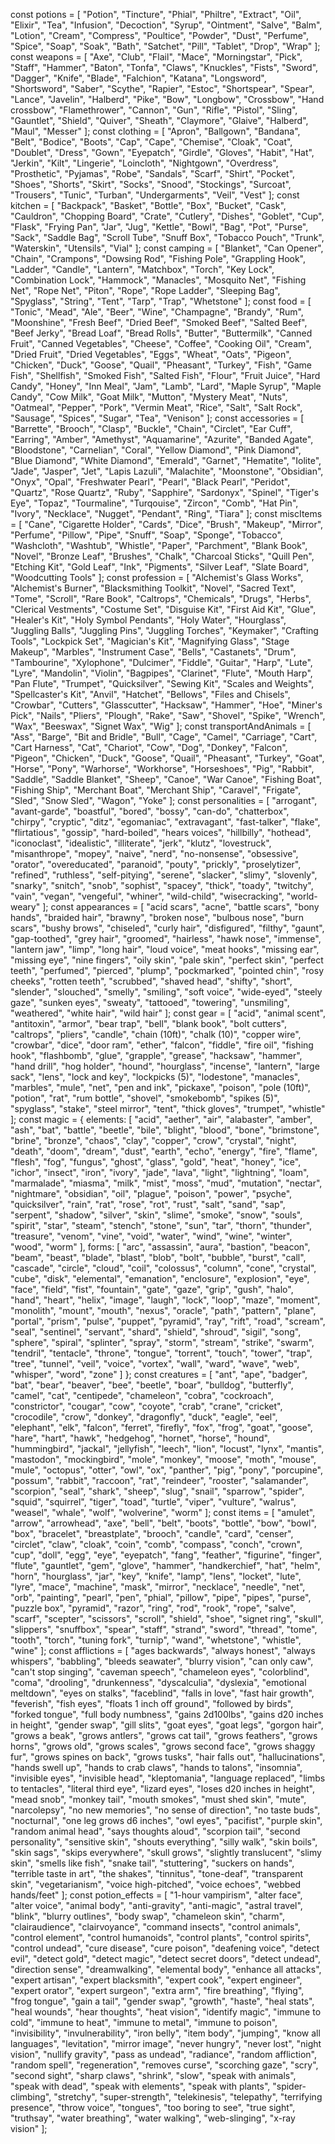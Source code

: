 const potions = [
  "Potion",
  "Tincture",
  "Phial",
  "Philtre",
  "Extract",
  "Oil",
  "Elixir",
  "Tea",
  "Infusion",
  "Decoction",
  "Syrup",
  "Ointment",
  "Salve",
  "Balm",
  "Lotion",
  "Cream",
  "Compress",
  "Poultice",
  "Powder",
  "Dust",
  "Perfume",
  "Spice",
  "Soap",
  "Soak",
  "Bath",
  "Satchet",
  "Pill",
  "Tablet",
  "Drop",
  "Wrap"
];
const weapons = [
  "Axe",
  "Club",
  "Flail",
  "Mace",
  "Morningstar",
  "Pick",
  "Staff",
  "Hammer",
  "Baton",
  "Tonfa",
  "Claws",
  "Knuckles",
  "Fists",
  "Sword",
  "Dagger",
  "Knife",
  "Blade",
  "Falchion",
  "Katana",
  "Longsword",
  "Shortsword",
  "Saber",
  "Scythe",
  "Rapier",
  "Estoc",
  "Shortspear",
  "Spear",
  "Lance",
  "Javelin",
  "Halberd",
  "Pike",
  "Bow",
  "Longbow",
  "Crossbow",
  "Hand crossbow",
  "Flamethrower",
  "Cannon",
  "Gun",
  "Rifle",
  "Pistol",
  "Sling",
  "Gauntlet",
  "Shield",
  "Quiver",
  "Sheath",
  "Claymore",
  "Glaive",
  "Halberd",
  "Maul",
  "Messer"
];
const clothing = [
  "Apron",
  "Ballgown",
  "Bandana",
  "Belt",
  "Bodice",
  "Boots",
  "Cap",
  "Cape",
  "Chemise",
  "Cloak",
  "Coat",
  "Doublet",
  "Dress",
  "Gown",
  "Eyepatch",
  "Girdle",
  "Gloves",
  "Habit",
  "Hat",
  "Jerkin",
  "Kilt",
  "Lingerie",
  "Loincloth",
  "Nightgown",
  "Overdress",
  "Prosthetic",
  "Pyjamas",
  "Robe",
  "Sandals",
  "Scarf",
  "Shirt",
  "Pocket",
  "Shoes",
  "Shorts",
  "Skirt",
  "Socks",
  "Snood",
  "Stockings",
  "Surcoat",
  "Trousers",
  "Tunic",
  "Turban",
  "Undergarments",
  "Veil",
  "Vest"
];
const kitchen = [
  "Backpack",
  "Basket",
  "Bottle",
  "Box",
  "Bucket",
  "Cask",
  "Cauldron",
  "Chopping Board",
  "Crate",
  "Cutlery",
  "Dishes",
  "Goblet",
  "Cup",
  "Flask",
  "Frying Pan",
  "Jar",
  "Jug",
  "Kettle",
  "Bowl",
  "Bag",
  "Pot",
  "Purse",
  "Sack",
  "Saddle Bag",
  "Scroll Tube",
  "Snuff Box",
  "Tobacco Pouch",
  "Trunk",
  "Waterskin",
  "Utensils",
  "Vial"
];
const camping = [
  "Blanket",
  "Can Opener",
  "Chain",
  "Crampons",
  "Dowsing Rod",
  "Fishing Pole",
  "Grappling Hook",
  "Ladder",
  "Candle",
  "Lantern",
  "Matchbox",
  "Torch",
  "Key Lock",
  "Combination Lock",
  "Hammock",
  "Manacles",
  "Mosquito Net",
  "Fishing Net",
  "Rope Net",
  "Piton",
  "Rope",
  "Rope Ladder",
  "Sleeping Bag",
  "Spyglass",
  "String",
  "Tent",
  "Tarp",
  "Trap",
  "Whetstone"
];
const food = [
  "Tonic",
  "Mead",
  "Ale",
  "Beer",
  "Wine",
  "Champagne",
  "Brandy",
  "Rum",
  "Moonshine",
  "Fresh Beef",
  "Dried Beef",
  "Smoked Beef",
  "Salted Beef",
  "Beef Jerky",
  "Bread Loaf",
  "Bread Rolls",
  "Butter",
  "Buttermilk",
  "Canned Fruit",
  "Canned Vegetables",
  "Cheese",
  "Coffee",
  "Cooking Oil",
  "Cream",
  "Dried Fruit",
  "Dried Vegetables",
  "Eggs",
  "Wheat",
  "Oats",
  "Pigeon",
  "Chicken",
  "Duck",
  "Goose",
  "Quail",
  "Pheasant",
  "Turkey",
  "Fish",
  "Game Fish",
  "Shellfish",
  "Smoked Fish",
  "Salted Fish",
  "Flour",
  "Fruit Juice",
  "Hard Candy",
  "Honey",
  "Inn Meal",
  "Jam",
  "Lamb",
  "Lard",
  "Maple Syrup",
  "Maple Candy",
  "Cow Milk",
  "Goat Milk",
  "Mutton",
  "Mystery Meat",
  "Nuts",
  "Oatmeal",
  "Pepper",
  "Pork",
  "Vermin Meat",
  "Rice",
  "Salt",
  "Salt Rock",
  "Sausage",
  "Spices",
  "Sugar",
  "Tea",
  "Venison"
];
const accessories = [
  "Barrette",
  "Brooch",
  "Clasp",
  "Buckle",
  "Chain",
  "Circlet",
  "Ear Cuff",
  "Earring",
  "Amber",
  "Amethyst",
  "Aquamarine",
  "Azurite",
  "Banded Agate",
  "Bloodstone",
  "Carnelian",
  "Coral",
  "Yellow Diamond",
  "Pink Diamond",
  "Blue Diamond",
  "White Diamond",
  "Emerald",
  "Garnet",
  "Hematite",
  "Iolite",
  "Jade",
  "Jasper",
  "Jet",
  "Lapis Lazuli",
  "Malachite",
  "Moonstone",
  "Obsidian",
  "Onyx",
  "Opal",
  "Freshwater Pearl",
  "Pearl",
  "Black Pearl",
  "Peridot",
  "Quartz",
  "Rose Quartz",
  "Ruby",
  "Sapphire",
  "Sardonyx",
  "Spinel",
  "Tiger's Eye",
  "Topaz",
  "Tourmaline",
  "Turqouise",
  "Zircon",
  "Comb",
  "Hat Pin",
  "Ivory",
  "Necklace",
  "Nugget",
  "Pendant",
  "Ring",
  "Tiara"
];
const miscItems = [
  "Cane",
  "Cigarette Holder",
  "Cards",
  "Dice",
  "Brush",
  "Makeup",
  "Mirror",
  "Perfume",
  "Pillow",
  "Pipe",
  "Snuff",
  "Soap",
  "Sponge",
  "Tobacco",
  "Washcloth",
  "Washtub",
  "Whistle",
  "Paper",
  "Parchment",
  "Blank Book",
  "Novel",
  "Bronze Leaf",
  "Brushes",
  "Chalk",
  "Charcoal Sticks",
  "Quill Pen",
  "Etching Kit",
  "Gold Leaf",
  "Ink",
  "Pigments",
  "Silver Leaf",
  "Slate Board",
  "Woodcutting Tools"
];
const profession = [
  "Alchemist's Glass Works",
  "Alchemist's Burner",
  "Blacksmithing Toolkit",
  "Novel",
  "Sacred Text",
  "Tome",
  "Scroll",
  "Rare Book",
  "Caltrops",
  "Chemicals",
  "Drugs",
  "Herbs",
  "Clerical Vestments",
  "Costume Set",
  "Disguise Kit",
  "First Aid Kit",
  "Glue",
  "Healer's Kit",
  "Holy Symbol Pendants",
  "Holy Water",
  "Hourglass",
  "Juggling Balls",
  "Juggling Pins",
  "Juggling Torches",
  "Keymaker",
  "Crafting Tools",
  "Lockpick Set",
  "Magician's Kit",
  "Magnifying Glass",
  "Stage Makeup",
  "Marbles",
  "Instrument Case",
  "Bells",
  "Castanets",
  "Drum",
  "Tambourine",
  "Xylophone",
  "Dulcimer",
  "Fiddle",
  "Guitar",
  "Harp",
  "Lute",
  "Lyre",
  "Mandolin",
  "Violin",
  "Bagpipes",
  "Clarinet",
  "Flute",
  "Mouth Harp",
  "Pan Flute",
  "Trumpet",
  "Quicksilver",
  "Sewing Kit",
  "Scales and Weights",
  "Spellcaster's Kit",
  "Anvil",
  "Hatchet",
  "Bellows",
  "Files and Chisels",
  "Crowbar",
  "Cutters",
  "Glasscutter",
  "Hacksaw",
  "Hammer",
  "Hoe",
  "Miner's Pick",
  "Nails",
  "Pliers",
  "Plough",
  "Rake",
  "Saw",
  "Shovel",
  "Spike",
  "Wrench",
  "Wax",
  "Beeswax",
  "Signet Wax",
  "Wig"
];
const transportAndAnimals = [
  "Ass",
  "Barge",
  "Bit and Bridle",
  "Bull",
  "Cage",
  "Camel",
  "Carriage",
  "Cart",
  "Cart Harness",
  "Cat",
  "Chariot",
  "Cow",
  "Dog",
  "Donkey",
  "Falcon",
  "Pigeon",
  "Chicken",
  "Duck",
  "Goose",
  "Quail",
  "Pheasant",
  "Turkey",
  "Goat",
  "Horse",
  "Pony",
  "Warhorse",
  "Workhorse",
  "Horseshoes",
  "Pig",
  "Rabbit",
  "Saddle",
  "Saddle Blanket",
  "Sheep",
  "Canoe",
  "War Canoe",
  "Fishing Boat",
  "Fishing Ship",
  "Merchant Boat",
  "Merchant Ship",
  "Caravel",
  "Frigate",
  "Sled",
  "Snow Sled",
  "Wagon",
  "Yoke"
];
const personalities = [
  "arrogant",
  "avant-garde",
  "boastful",
  "bored",
  "bossy",
  "can-do",
  "chatterbox",
  "chirpy",
  "cryptic",
  "ditz",
  "egomaniac",
  "extravagant",
  "fast-talker",
  "flake",
  "flirtatious",
  "gossip",
  "hard-boiled",
  "hears voices",
  "hillbilly",
  "hothead",
  "iconoclast",
  "idealistic",
  "illiterate",
  "jerk",
  "klutz",
  "lovestruck",
  "misanthrope",
  "mopey",
  "naive",
  "nerd",
  "no-nonsense",
  "obsessive",
  "orator",
  "overeducated",
  "paranoid",
  "pouty",
  "prickly",
  "proselytizer",
  "refined",
  "ruthless",
  "self-pitying",
  "serene",
  "slacker",
  "slimy",
  "slovenly",
  "snarky",
  "snitch",
  "snob",
  "sophist",
  "spacey",
  "thick",
  "toady", "twitchy", "vain", "vegan", "vengeful", "whiner", "wild-child", "wisecracking", "world-weary"
];
const appearances = [
  "acid scars", "acne", "battle scars", "bony hands", "braided hair", "brawny", "broken nose", "bulbous nose", "burn scars", "bushy brows", "chiseled", "curly hair", "disfigured", "filthy", "gaunt", "gap-toothed", "grey hair", "groomed", "hairless", "hawk nose", "immense", "lantern jaw", "limp", "long hair", "loud voice", "meat hooks", "missing ear", "missing eye", "nine fingers", "oily skin", "pale skin", "perfect skin", "perfect teeth", "perfumed", "pierced", "plump", "pockmarked", "pointed chin", "rosy cheeks", "rotten teeth", "scrubbed", "shaved head", "shifty", "short", "slender", "slouched", "smelly", "smiling", "soft voice", "wide-eyed", "steely gaze", "sunken eyes", "sweaty", "tattooed", "towering", "unsmiling", "weathered", "white hair", "wild hair"
];
const gear = [
  "acid", "animal scent", "antitoxin", "armor", "bear trap", "bell", "blank book", "bolt cutters", "caltrops", "pliers", "candle", "chain (10ft)", "chalk (10)", "copper wire", "crowbar", "dice", "door ram", "ether", "falcon", "fiddle", "fire oil", "fishing hook", "flashbomb", "glue", "grapple", "grease", "hacksaw", "hammer", "hand drill", "hog holder", "hound", "hourglass", "incense", "lantern", "large sack", "lens", "lock and key", "lockpicks (5)", "lodestone", "manacles", "marbles", "mule", "net", "pen and ink", "pickaxe", "poison", "pole (10ft)", "potion", "rat", "rum bottle", "shovel", "smokebomb", "spikes (5)", "spyglass", "stake", "steel mirror", "tent", "thick gloves", "trumpet", "whistle"
];
const magic = {
  elements: [
    "acid", "aether", "air", "alabaster", "amber", "ash", "bat", "battle", "beetle", "bile", "blight", "blood", "bone", "brimstone", "brine", "bronze", "chaos", "clay", "copper", "crow", "crystal", "night", "death", "doom", "dream", "dust", "earth", "echo", "energy", "fire", "flame", "flesh", "fog", "fungus", "ghost", "glass", "gold", "heat", "honey", "ice", "ichor", "insect", "iron", "ivory", "jade", "lava", "light", "lightning", "loam", "marmalade", "miasma", "milk", "mist", "moss", "mud", "mutation", "nectar", "nightmare", "obsidian", "oil", "plague", "poison", "power", "psyche", "quicksilver", "rain", "rat", "rose", "rot", "rust", "salt", "sand", "sap", "serpent", "shadow", "silver", "skin", "slime", "smoke", "snow", "souls", "spirit", "star", "steam", "stench", "stone", "sun", "tar", "thorn", "thunder", "treasure", "venom", "vine", "void", "water", "wind", "wine", "winter", "wood", "worm" 
  ],
  forms: [
    "arc", "assassin", "aura", "bastion", "beacon", "beam", "beast", "blade", "blast", "blob", "bolt", "bubble", "burst", "call", "cascade", "circle", "cloud", "coil", "colossus", "column", "cone", "crystal", "cube", "disk", "elemental", "emanation", "enclosure", "explosion", "eye", "face", "field", "fist", "fountain", "gate", "gaze", "grip", "gush", "halo", "hand", "heart", "helix", "image", "laugh", "lock", "loop", "maze", "moment", "monolith", "mount", "mouth", "nexus", "oracle", "path", "pattern", "plane", "portal", "prism", "pulse", "puppet", "pyramid", "ray", "rift", "road", "scream", "seal", "sentinel", "servant", "shard", "shield", "shroud", "sigil", "song", "sphere", "spiral", "splinter", "spray", "storm", "stream", "strike", "swarm", "tendril", "tentacle", "throne", "tongue", "torrent", "touch", "tower", "trap", "tree", "tunnel", "veil", "voice", "vortex", "wall", "ward", "wave", "web", "whisper", "word", "zone"
  ]
};
const creatures = [
  "ant", "ape", "badger", "bat", "bear", "beaver", "bee", "beetle", "boar", "bulldog", "butterfly", "camel", "cat", "centipede", "chameleon", "cobra", "cockroach", "constrictor", "cougar", "cow", "coyote", "crab", "crane", "cricket", "crocodile", "crow", "donkey", "dragonfly", "duck", "eagle", "eel", "elephant", "elk", "falcon", "ferret", "firefly", "fox", "frog", "goat", "goose", "hare", "hart", "hawk", "hedgehog", "hornet", "horse", "hound", "hummingbird", "jackal", "jellyfish", "leech", "lion", "locust", "lynx", "mantis", "mastodon", "mockingbird", "mole", "monkey", "moose", "moth", "mouse", "mule", "octopus", "otter", "owl", "ox", "panther", "pig", "pony", "porcupine", "possum", "rabbit", "raccoon", "rat", "reindeer", "rooster", "salamander", "scorpion", "seal", "shark", "sheep", "slug", "snail", "sparrow", "spider", "squid", "squirrel", "tiger", "toad", "turtle", "viper", "vulture", "walrus", "weasel", "whale", "wolf", "wolverine", "worm"
];
const items = [
  "amulet", "arrow", "arrowhead", "axe", "bell", "belt", "boots", "bottle", "bow", "bowl", "box", "bracelet", "breastplate", "brooch", "candle", "card", "censer", "circlet", "claw", "cloak", "coin", "comb", "compass", "conch", "crown", "cup", "doll", "egg", "eye", "eyepatch", "fang", "feather", "figurine", "finger", "flute", "gauntlet", "gem", "glove", "hammer", "handkerchief", "hat", "helm", "horn", "hourglass", "jar", "key", "knife", "lamp", "lens", "locket", "lute", "lyre", "mace", "machine", "mask", "mirror", "necklace", "needle", "net", "orb", "painting", "pearl", "pen", "phial", "pillow", "pipe", "pipes", "purse", "puzzle box", "pyramid", "razor", "ring", "rod", "rook", "rope", "salve", "scarf", "scepter", "scissors", "scroll", "shield", "shoe", "signet ring", "skull", "slippers", "snuffbox", "spear", "staff", "strand", "sword", "thread", "tome", "tooth", "torch", "tuning fork", "turnip", "wand", "whetstone", "whistle", "wine"
];
const afflictions = [
  "ages backwards", "always honest", "always whispers", "babbling", "bleeds seawater", "blurry vision", "can only caw", "can't stop singing", "caveman speech", "chameleon eyes", "colorblind", "coma", "drooling", "drunkenness", "dyscalculia", "dyslexia", "emotional meltdown", "eyes on stalks", "faceblind", "falls in love", "fast hair growth", "feverish", "fish eyes", "floats 1 inch off ground", "followed by birds", "forked tongue", "full body numbness", "gains 2d100lbs", "gains d20 inches in height", "gender swap", "gill slits", "goat eyes", "goat legs", "gorgon hair", "grows a beak", "grows antlers", "grows cat tail", "grows feathers", "grows horns", "grows old", "grows scales", "grows second face", "grows shaggy fur", "grows spines on back", "grows tusks", "hair falls out", "hallucinations", "hands swell up", "hands to crab claws", "hands to talons", "insomnia", "invisible eyes", "invisible head", "kleptomania", "language replaced", "limbs to tentacles", "literal third eye", "lizard eyes", "loses d20 inches in height", "mead snob", "monkey tail", "mouth smokes", "must shed skin", "mute", "narcolepsy", "no new memories", "no sense of direction", "no taste buds", "nocturnal", "one leg grows d6 inches", "owl eyes", "pacifist", "purple skin", "random animal head", "says thoughts aloud", "scorpion tail", "second personality", "sensitive skin", "shouts everything", "silly walk", "skin boils", "skin sags", "skips everywhere", "skull grows", "slightly translucent", "slimy skin", "smells like fish", "snake tail", "stuttering", "suckers on hands", "terrible taste in art", "the shakes", "tinnitus", "tone-deaf", "transparent skin", "vegetarianism", "voice high-pitched", "voice echoes", "webbed hands/feet"
];
const potion_effects = [
  "1-hour vampirism", "alter face", "alter voice", "animal body", "anti-gravity", "anti-magic", "astral travel", "blink", "blurry outlines", "body swap", "chameleon skin", "charm", "clairaudience", "clairvoyance", "command insects", "control animals", "control element", "control humanoids", "control plants", "control spirits", "control undead", "cure disease", "cure poison", "deafening voice", "detect evil", "detect gold", "detect magic", "detect secret doors", "detect undead", "direction sense", "dreamwalking", "elemental body", "enhance all attacks", "expert artisan", "expert blacksmith", "expert cook", "expert engineer", "expert orator", "expert surgeon", "extra arm", "fire breathing", "flying", "frog tongue", "gain a tail", "gender swap", "growth", "haste", "heal stats", "heal wounds", "hear thoughts", "heat vision", "identify magic", "immune to cold", "immune to heat", "immune to metal", "immune to poison", "invisibility", "invulnerability", "iron belly", "item body", "jumping", "know all languages", "levitation", "mirror image", "never hungry", "never lost", "night vision", "nullify gravity", "pass as undead", "radiance", "random affliction", "random spell", "regeneration", "removes curse", "scorching gaze", "scry", "second sight", "sharp claws", "shrink", "slow", "speak with animals", "speak with dead", "speak with elements", "speak with plants", "spider-climbing", "stretchy", "super-strength", "telekinesis", "telepathy", "terrifying presence", "throw voice", "tongues", "too boring to see", "true sight", "truthsay", "water breathing", "water walking", "web-slinging", "x-ray vision" 
];
